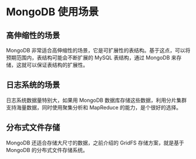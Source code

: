 # MongoDB 使用场景
## 高伸缩性的场景
MongoDB 非常适合高伸缩性的场景，它是可扩展性的表结构。基于这点，可以将预期范围内，表结构可能会不断扩展的 MySQL 表结构，通过 MongoDB 来存储，这就可以保证表结构的扩展性。

## 日志系统的场景
日志系统数据量特别大，如果用 MongoDB 数据库存储这些数据，利用分片集群支持海量数据，同时使用聚集分析和 MapReduce 的能力，是个很好的选择。

## 分布式文件存储
MongoDB 还适合存储大尺寸的数据，之前介绍的 GridFS 存储方案，就是基于 MongoDB 的分布式文件存储系统。